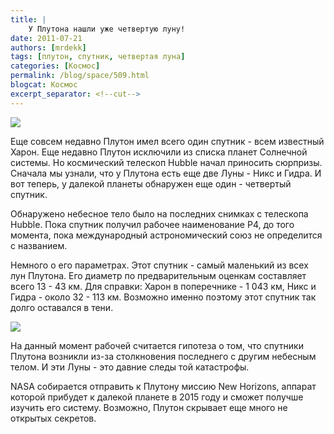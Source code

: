 ```yaml
---
title: |
    У Плутона нашли уже четвертую луну!
date: 2011-07-21
authors: [mrdekk]
tags: [плутон, спутник, четвертая луна]
categories: [Космос]
permalink: /blog/space/509.html
blogcat: Космос
excerpt_separator: <!--cut-->
---
```



![](http://itw66.ru/uploads/images/00/00/01/2011/07/21/9478a8.jpg)


Еще совсем недавно Плутон имел всего один спутник - всем известный Харон. Еще недавно Плутон исключили из списка планет Солнечной системы. Но космический телескоп Hubble начал приносить сюрпризы. Сначала мы узнали, что у Плутона есть еще две Луны - Никс и Гидра. И вот теперь, у далекой планеты обнаружен еще один - четвертый спутник.


<!--cut-->


Обнаружено небесное тело было на последних снимках с телескопа Hubble. Пока спутник получил рабочее наименование Р4, до того момента, пока международный астрономический союз не определится с названием.

Немного о его параметрах. Этот спутник - самый маленький из всех лун Плутона. Его диаметр по предварительным оценкам составляет всего 13 - 43 км. Для справки: Харон в поперечнике - 1 043 км, Никс и Гидра - около 32 - 113 км. Возможно именно поэтому этот спутник так долго оставался в тени. 


![](http://itw66.ru/uploads/images/00/00/01/2011/07/21/2904a1.jpg)


На данный момент рабочей считается гипотеза о том, что спутники Плутона возникли из-за столкновения последнего с другим небесным телом. И эти Луны - это давние следы той катастрофы. 

NASA собирается отправить к Плутону миссию New Horizons, аппарат которой прибудет к далекой планете в 2015 году и сможет получше изучить его систему. Возможно, Плутон скрывает еще много не открытых секретов.
